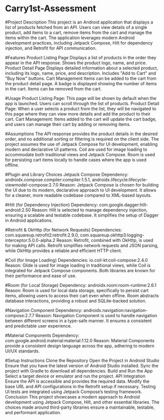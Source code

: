 # Carry1st-Assessment

#Project Description
This project is an Android application that displays a list of products fetched from an API. Users can view details of a single product, add items to a cart, remove items from the cart and manage the items within the cart. The application leverages modern Android development practices, including Jetpack Compose, Hilt for dependency injection, and Retrofit for API communication.

#Features
Product Listing Page
Displays a list of products in the order they appear in the API response.
Shows the product logo, name, and price.
Product Detail Page
Displays detailed information about a selected product, including its logo, name, price, and description.
Includes "Add to Cart" and "Buy Now" buttons.
Cart Management
Items can be added to the cart from the product detail page.
A badge is displayed showing the number of items in the cart.
Items can be removed from the cart.

#Usage
Product Listing Page: This page will be shown by default when the app is launched. Users can scroll through the list of products.
Product Detail Page: When a user selects a product from the list, they will be navigated to this page where they can view more details and add the product to their cart.
Cart Management: Items added to the cart will update the cart badge, and users can manage their cart by adding or removing items.

#Assumptions
The API response provides the product details in the desired order, and no additional sorting or filtering is required on the client side.
The project assumes the use of Jetpack Compose for UI development, enabling modern and declarative UI patterns.
Coil are used for image loading to accommodate both traditional views and Jetpack Compose.
Room is used for persisting cart items locally to handle cases where the app is used offline.

#Plugin and Library Choices
Jetpack Compose
Dependency:
androidx.compose.compiler:compiler:1.5.1, androidx.lifecycle:lifecycle-viewmodel-compose:2.7.0
Reason: Jetpack Compose is chosen for building the UI due to its modern, declarative approach to UI development. It allows for a cleaner, more readable codebase compared to XML-based layouts.

#Hilt (for Dependency Injection)
Dependency: 
com.google.dagger:hilt-android:2.50
Reason: Hilt is selected to manage dependency injection, ensuring a scalable and testable codebase. It simplifies the setup of Dagger in Android applications.

#Retrofit & OkHttp (for Network Requests)
Dependencies:
com.squareup.retrofit2:retrofit:2.9.0, com.squareup.okhttp3:logging-interceptor:5.0.0-alpha.2
Reason: Retrofit, combined with OkHttp, is used for making API calls. Retrofit simplifies network requests and JSON parsing, while OkHttp provides a reliable and efficient HTTP client.

#Coil (for Image Loading)
Dependencies:
io.coil-kt:coil-compose:2.4.0
Reason: Glide is used for image loading in traditional views, while Coil is integrated for Jetpack Compose components. Both libraries are known for their performance and ease of use.


#Room (for Local Storage)
Dependency:
androidx.room:room-runtime:2.6.1
Reason: Room is used for local data storage, specifically to persist cart items, allowing users to access their cart even when offline. Room abstracts database interactions, providing a robust and SQLite-backed solution.

#Navigation Component
Dependency: 
androidx.navigation:navigation-compose:2.7.7
Reason: Navigation Component is used to handle navigation between different screens in a type-safe manner. It ensures a consistent and predictable user experience.

#Material Components
Dependency: 
com.google.android.material:material:1.12.0
Reason: Material Components provide a consistent design language across the app, adhering to modern UI/UX standards.

#Setup Instructions
Clone the Repository
Open the Project in Android Studio
Ensure that you have the latest version of Android Studio installed.
Sync the project with Gradle to download all dependencies.
Build and Run the App
Select a target device or emulator and run the project.
API Integration
Ensure the API is accessible and provides the required data.
Modify the base URL and API configurations in the Retrofit setup if necessary.
Testing
UI tests are integrated using Jetpack Compose’s testing framework.
Conclusion
This project showcases a modern approach to Android development using Jetpack Compose, Hilt, and other essential libraries. The choices made around third-party libraries ensure a maintainable, testable, and performant application.


